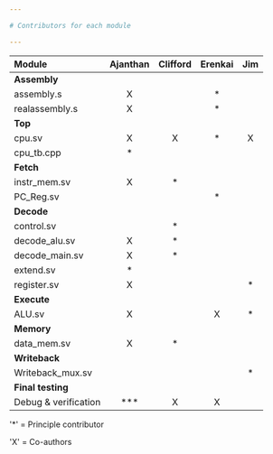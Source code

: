 ```yaml
---

# Contributors for each module

---
```


|**Module**|**Ajanthan**|**Clifford**|**Erenkai**|**Jim**|
|:-------|:------------:|:-------:|:-------:|:---------:|
|**Assembly**|
| assembly.s |    X     |        |     *    |           |
| realassembly.s |  X   |        |     *    |           |
|**Top**|
| cpu.sv |        X     |    X    |    *    |     X     |
| cpu_tb.cpp |    *     |         |         |           |
|**Fetch**|
| instr_mem.sv |   X    |    *    |         |           |
| PC_Reg.sv |           |         |    *    |           |
|**Decode**|
| control.sv |          |    *    |         |           |
| decode_alu.sv |   X   |    *    |         |           |
| decode_main.sv |  X   |    *    |         |           |
| extend.sv |     *     |         |         |           |
| register.sv |   X     |         |         |     *     |
|**Execute**|
| ALU.sv |       X      |         |    X    |     *     |
|**Memory**|
| data_mem.sv |    X    |    *    |         |           |
|**Writeback**|
| Writeback_mux.sv |    |         |         |     *     |
|**Final testing**|
|Debug & verification|***|    X   |    X    |           |

'*' = Principle contributor

'X' = Co-authors
